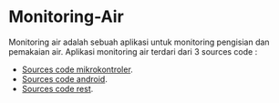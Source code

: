# Monitoring-Air

Monitoring air adalah sebuah aplikasi untuk monitoring pengisian dan pemakaian air. 
Aplikasi monitoring air terdari dari 3 sources code :


- [Sources code mikrokontroler](https://github.com/yandifitriyanto/Monitoring-Air/tree/master/perangkat_monitoring_air).
- [Sources code android](https://github.com/yandifitriyanto/Monitoring-Air/tree/master/MonitoringAir/MonitoringAir).
- [Sources code rest](https://github.com/yandifitriyanto/Monitoring-Air/tree/master/monitoring-air-php).
